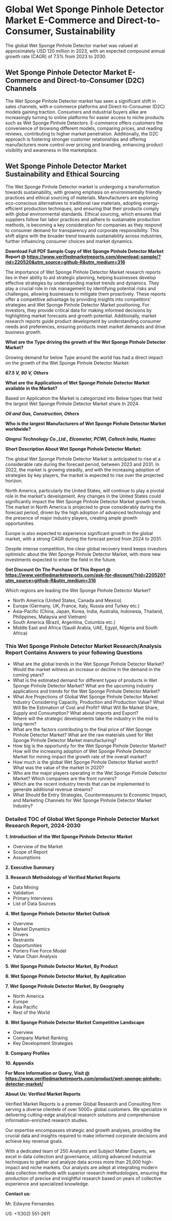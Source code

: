 <h1>Global Wet Sponge Pinhole Detector Market E-Commerce and Direct-to-Consumer, Sustainability</h1><p class=""><p>The global Wet Sponge Pinhole Detector market was valued at approximately USD 120 million in 2023, with an expected compound annual growth rate (CAGR) of 7.5% from 2023 to 2030.</p><h2>Wet Sponge Pinhole Detector Market E-Commerce and Direct-to-Consumer (D2C) Channels</h2><p>The Wet Sponge Pinhole Detector market has seen a significant shift in sales channels, with e-commerce platforms and Direct-to-Consumer (D2C) models gaining traction. Consumers and industrial buyers alike are increasingly turning to online platforms for easier access to niche products such as Wet Sponge Pinhole Detectors. E-commerce offers customers the convenience of browsing different models, comparing prices, and reading reviews, contributing to higher market penetration. Additionally, the D2C approach is fostering stronger customer relationships and offering manufacturers more control over pricing and branding, enhancing product visibility and awareness in the marketplace.</p><h2>Wet Sponge Pinhole Detector Market Sustainability and Ethical Sourcing</h2><p>The Wet Sponge Pinhole Detector market is undergoing a transformation towards sustainability, with growing emphasis on environmentally friendly practices and ethical sourcing of materials. Manufacturers are exploring eco-conscious alternatives to traditional raw materials, adopting energy-efficient production techniques, and ensuring that their products comply with global environmental standards. Ethical sourcing, which ensures that suppliers follow fair labor practices and adhere to sustainable production methods, is becoming a key consideration for companies as they respond to consumer demand for transparency and corporate responsibility. This shift aligns with the broader trend towards sustainability across industries, further influencing consumer choices and market dynamics.</p></p><p class=""><strong>Download Full PDF Sample Copy of Wet Sponge Pinhole Detector Market Report @ <a href="https://www.verifiedmarketreports.com/download-sample/?rid=220520&utm_source=github-R&utm_medium=316" target="_blank">https://www.verifiedmarketreports.com/download-sample/?rid=220520&utm_source=github-R&utm_medium=316</a></strong></p><p>The importance of&nbsp;Wet Sponge Pinhole Detector Market research reports lies in their ability to aid strategic planning, helping businesses develop effective strategies by understanding market trends and dynamics. They play a crucial role in risk management by identifying potential risks and challenges, allowing businesses to mitigate them proactively. These reports offer a competitive advantage by providing insights into competitors' strategies and Wet Sponge Pinhole Detector Market positioning. For investors, they provide critical data for making informed decisions by highlighting market forecasts and growth potential. Additionally, market research reports guide product development by understanding consumer needs and preferences, ensuring products meet market demands and drive business growth.</p><p><strong>What are the&nbsp;Type driving the growth of the Wet Sponge Pinhole Detector Market?</strong></p><p id="" class="">Growing demand for below Type around the world has had a direct impact on the growth of the Wet Sponge Pinhole Detector Market:</p><p class=""><em><strong>67.5 V, 90 V, Others</strong></em></p><p class=""><strong>What are the&nbsp;Applications&nbsp;of Wet Sponge Pinhole Detector Market available in the Market?</strong></p><p id="" class="">Based on Application the Market is categorized into Below types that held the largest Wet Sponge Pinhole Detector Market share In 2024.</p><p class=""><em><strong>Oil and Gas, Construction, Others</strong></em></p><p class=""><strong>Who is the largest Manufacturers of Wet Sponge Pinhole Detector Market worldwide?</strong></p><p><em><strong>Qingrui Technology Co.,Ltd., Elcometer, PCWI, Caltech India, Huatec</strong></em></p><p id="" class=""><strong>Short Description About Wet Sponge Pinhole Detector Market:</strong></p><p>The global Wet Sponge Pinhole Detector Market is anticipated to rise at a considerable rate during the forecast period, between 2023 and 2031. In 2022, the market is growing steadily, and with the increasing adoption of strategies by key players, the market is expected to rise over the projected horizon.</p><p>North America, particularly the United States, will continue to play a pivotal role in the market's development. Any changes in the United States could significantly impact the Wet Sponge Pinhole Detector Market growth trends. The market in North America is projected to grow considerably during the forecast period, driven by the high adoption of advanced technology and the presence of major industry players, creating ample growth opportunities.</p><p>Europe is also expected to experience significant growth in the global market, with a strong CAGR during the forecast period from 2024 to 2031.</p><p>Despite intense competition, the clear global recovery trend keeps investors optimistic about the Wet Sponge Pinhole Detector Market, with more new investments expected to enter the field in the future.</p><p id="" class=""><strong>Get Discount On The Purchase Of This Report @ <a href="https://www.verifiedmarketreports.com/ask-for-discount/?rid=220520?utm_source=github-R&utm_medium=316" target="_blank">https://www.verifiedmarketreports.com/ask-for-discount/?rid=220520?utm_source=github-R&utm_medium=316</a></strong></p><p class="">Which regions are leading the Wet Sponge Pinhole Detector Market?</p><ul><li>North America (United States, Canada and Mexico)</li><li>Europe (Germany, UK, France, Italy, Russia and Turkey etc.)</li><li>Asia-Pacific (China, Japan, Korea, India, Australia, Indonesia, Thailand, Philippines, Malaysia and Vietnam)</li><li>South America (Brazil, Argentina, Columbia etc.)</li><li>Middle East and Africa (Saudi Arabia, UAE, Egypt, Nigeria and South Africa)</li></ul><h3 id="" class="">This Wet Sponge Pinhole Detector Market Research/Analysis Report Contains Answers to your following Questions</h3><ul><li>What are the global trends in the Wet Sponge Pinhole Detector Market? Would the market witness an increase or decline in the demand in the coming years?</li><li>What is the estimated demand for different types of products in Wet Sponge Pinhole Detector Market? What are the upcoming industry applications and trends for the Wet Sponge Pinhole Detector Market?</li><li>What Are Projections of Global Wet Sponge Pinhole Detector Market Industry Considering Capacity, Production and Production Value? What Will Be the Estimation of Cost and Profit? What Will Be Market Share, Supply and Consumption? What about imports and Export?</li><li>Where will the strategic developments take the industry in the mid to long-term?</li><li>What are the factors contributing to the final price of Wet Sponge Pinhole Detector Market? What are the raw materials used for Wet Sponge Pinhole Detector Market manufacturing?</li><li>How big is the opportunity for the Wet Sponge Pinhole Detector Market? How will the increasing adoption of Wet Sponge Pinhole Detector Market for mining impact the growth rate of the overall market?</li><li>How much is the global Wet Sponge Pinhole Detector Market worth? What was the value of the market In 2020?</li><li>Who are the major players operating in the Wet Sponge Pinhole Detector Market? Which companies are the front runners?</li><li>Which are the recent industry trends that can be implemented to generate additional revenue streams?</li><li>What Should Be Entry Strategies, Countermeasures to Economic Impact, and Marketing Channels for Wet Sponge Pinhole Detector Market Industry?</li></ul><h3 id="" class="">Detailed TOC of Global Wet Sponge Pinhole Detector Market Research Report, 2024-2030</h3><p id="" class=""><strong>1. Introduction of the Wet Sponge Pinhole Detector Market</strong></p><ul><li>Overview of the Market</li><li>Scope of Report</li><li>Assumptions</li></ul><p id="" class=""><strong>2. Executive Summary</strong></p><p id="" class=""><strong>3. Research Methodology of Verified Market Reports</strong></p><ul><li>Data Mining</li><li>Validation</li><li>Primary Interviews</li><li>List of Data Sources</li></ul><p id="" class=""><strong>4. Wet Sponge Pinhole Detector Market Outlook</strong></p><ul><li>Overview</li><li>Market Dynamics</li><li>Drivers</li><li>Restraints</li><li>Opportunities</li><li>Porters Five Force Model</li><li>Value Chain Analysis</li></ul><p id="" class=""><strong>5. Wet Sponge Pinhole Detector Market, By Product</strong></p><p id="" class=""><strong>6. Wet Sponge Pinhole Detector Market, By Application</strong></p><p id="" class=""><strong>7. Wet Sponge Pinhole Detector Market, By Geography</strong></p><ul><li>North America</li><li>Europe</li><li>Asia Pacific</li><li>Rest of the World</li></ul><p id="" class=""><strong>8. Wet Sponge Pinhole Detector Market Competitive Landscape</strong></p><ul><li>Overview</li><li>Company Market Ranking</li><li>Key Development Strategies</li></ul><p id="" class=""><strong>9. Company Profiles</strong></p><p id="" class=""><strong>10. Appendix</strong></p><p id="" class=""><strong>For More Information or Query, Visit @ <a href="https://www.verifiedmarketreports.com/product/wet-sponge-pinhole-detector-market/" target="_blank">https://www.verifiedmarketreports.com/product/wet-sponge-pinhole-detector-market/</a></strong></p><p id="" class=""><strong>About Us: Verified Market Reports</strong></p><p id="" class="">Verified Market Reports is a premier Global Research and Consulting firm serving a diverse clientele of over 5000+ global customers. We specialize in delivering cutting-edge analytical research solutions and comprehensive information-enriched research studies.</p><p id="" class="">Our expertise encompasses strategic and growth analyses, providing the crucial data and insights required to make informed corporate decisions and achieve key revenue goals.</p><p id="" class="">With a dedicated team of 250 Analysts and Subject Matter Experts, we excel in data collection and governance, utilizing advanced industrial techniques to gather and analyze data across more than 25,000 high-impact and niche markets. Our analysts are adept at integrating modern data collection methods with superior research methodologies, ensuring the production of precise and insightful research based on years of collective experience and specialized knowledge.</p><p id="" class=""><strong>Contact us:</strong></p><p id="" class="">Mr. Edwyne Fernandes</p><p id="" class="">US: +1(302) 551-2611</p>